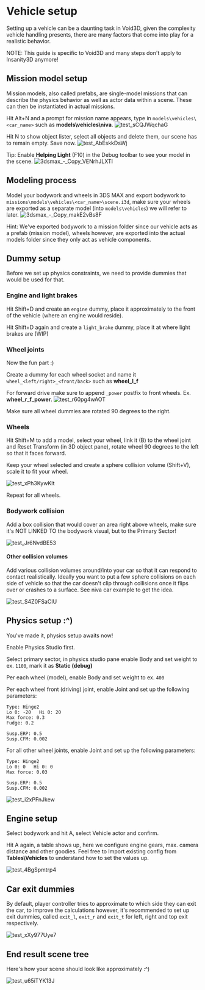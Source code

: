 # Vehicle setup

Setting up a vehicle can be a daunting task in Void3D, given the complexity vehicle handling presents, there are many factors that come into play for a realistic behavior.

NOTE: This guide is specific to Void3D and many steps don't apply to Insanity3D anymore!

## Mission model setup

Mission models, also called prefabs, are single-model missions that can describe the physics behavior as well as actor data within a scene. These can then be instantiated in actual missions.

Hit Alt+N and a prompt for mission name appears, type in `models\vehicles\<car_name>` such as **models\vehicles\niva**.
![test_sCQJWqchaG](https://user-images.githubusercontent.com/9026786/165065737-c51ab8e0-8455-488e-a53a-ac38f8466ebd.png)

Hit N to show object lister, select all objects and delete them, our scene has to remain empty. Save now.
![test_AbEskkDsWj](https://user-images.githubusercontent.com/9026786/165065828-45484483-3700-4e22-87a4-d5aac59ffd2f.png)

Tip: Enable **Helping Light** (F10) in the Debug toolbar to see your model in the scene.
![3dsmax_-_Copy_VENrhJLXTI](https://user-images.githubusercontent.com/9026786/165065949-2c933bf8-9d9d-45b8-b90b-c9fb86160d92.png)

## Modeling process

Model your bodywork and wheels in 3DS MAX and export bodywork to `missions\models\vehicles\<car_name>\scene.i3d`, make sure your wheels are exported as a separate model (into `models\vehicles`) we will refer to later.
![3dsmax_-_Copy_makE2vBs8F](https://user-images.githubusercontent.com/9026786/165065588-424bb7a0-6f31-46bc-a73c-2229bec0800b.png)

Hint: We've exported bodywork to a mission folder since our vehicle acts as a prefab (mission model), wheels however, are exported into the actual models folder since they only act as vehicle components.

## Dummy setup

Before we set up physics constraints, we need to provide dummies that would be used for that.

### Engine and light brakes

Hit Shift+D and create an `engine` dummy, place it approximately to the front of the vehicle (where an engine would reside).

Hit Shift+D again and create a `light_brake` dummy, place it at where light brakes are (WIP)

### Wheel joints

Now the fun part :)

Create a dummy for each wheel socket and name it `wheel_<left/right>_<front/back>` such as **wheel_l_f**

For forward drive make sure to append `_power` postfix to front wheels. Ex. **wheel_r_f_power**.
![test_r60pg4wAOT](https://user-images.githubusercontent.com/9026786/165066132-6bfda7b2-baff-4027-a7db-609b5e93a620.png)

Make sure all wheel dummies are rotated 90 degrees to the right.

### Wheels

Hit Shift+M to add a model, select your wheel, link it (B) to the wheel joint and Reset Transform (in 3D object pane), rotate wheel 90 degrees to the left so that it faces forward.

Keep your wheel selected and create a sphere collision volume (Shift+V), scale it to fit your wheel.

![test_xPh3KywKlt](https://user-images.githubusercontent.com/9026786/165065299-a1dce0bc-b7bb-4745-bf32-0f5ff9c48943.png)

Repeat for all wheels.

### Bodywork collision

Add a box collision that would cover an area right above wheels, make sure it's NOT LINKED TO the bodywork visual, but to the Primary Sector!

![test_Jr6NvdBE53](https://user-images.githubusercontent.com/9026786/165064325-f0e8924d-3d9f-4f9b-8925-8b93ec4c67c8.png)

#### Other collision volumes

Add various collision volumes around/into your car so that it can respond to contact realistically. Ideally you want to put a few sphere collisions on each side of vehicle so that the car doesn't clip through collisions once it flips over or crashes to a surface. See niva car example to get the idea.

![test_S4Z0FSaCIU](https://user-images.githubusercontent.com/9026786/165067679-5c8df045-f8a4-4267-8529-acd6bf299ce0.png)

## Physics setup :^)

You've made it, physics setup awaits now!

Enable Physics Studio first.

Select primary sector, in physics studio pane enable Body and set weight to ex. `1100`, mark it as **Static (debug)**

Per each wheel (model), enable Body and set weight to ex. `400`

Per each wheel front (driving) joint, enable Joint and set up the following parameters:
```
Type: Hinge2
Lo 0: -20   Hi 0: 20
Max force: 0.3
Fudge: 0.2

Susp.ERP: 0.5
Susp.CFM: 0.002
```
For all other wheel joints, enable Joint and set up the following parameters:
```
Type: Hinge2
Lo 0: 0   Hi 0: 0
Max force: 0.03

Susp.ERP: 0.5
Susp.CFM: 0.002
```

![test_i2xPFnJkew](https://user-images.githubusercontent.com/9026786/165064709-039621d1-7a34-4f2e-8b2e-be25ad319212.png)

## Engine setup

Select bodywork and hit A, select Vehicle actor and confirm.

Hit A again, a table shows up, here we configure engine gears, max. camera distance and other goodies. Feel free to Import existing config from **Tables\Vehicles** to understand how to set the values up.

![test_4BgSpmtrp4](https://user-images.githubusercontent.com/9026786/165066709-9ed38b74-360e-41a0-a44f-b16fd7474f8a.png)

## Car exit dummies

By default, player controller tries to approximate to which side they can exit the car, to improve the calculations however, it's recommended to set up exit dummies, called `exit_l`, `exit_r` and `exit_t` for left, right and top exit respectively.

![test_xXy977Uye7](https://user-images.githubusercontent.com/9026786/165066607-8d2b61d5-6eaf-4ac1-943a-adacf3a62413.png)

## End result scene tree

Here's how your scene should look like approximately :^)

![test_u65iTYK13J](https://user-images.githubusercontent.com/9026786/165064879-3f47213c-9b0b-474e-9dd2-340c3f011d1b.png)
